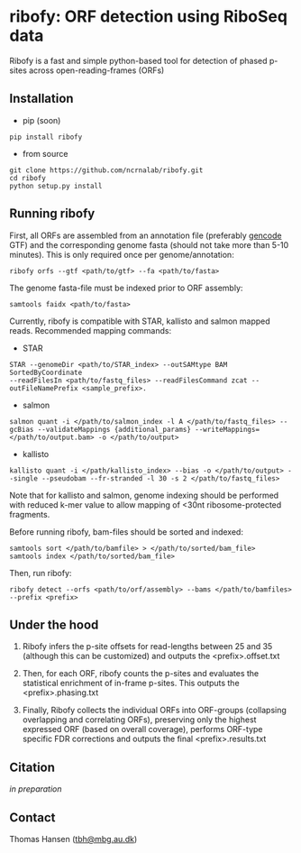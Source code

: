 
# ribofy: ORF detection using RiboSeq data

Ribofy is a fast and simple python-based tool for detection of phased p-sites across open-reading-frames (ORFs)

  

## Installation

* pip (soon)
``` 
pip install ribofy
```

* from source
``` 
git clone https://github.com/ncrnalab/ribofy.git
cd ribofy
python setup.py install
```

## Running ribofy
  

First, all ORFs are assembled from an annotation file (preferably [gencode](https://www.gencodegenes.org/) GTF) and the corresponding genome fasta (should not take more than 5-10 minutes). This is only required once per genome/annotation:

```
ribofy orfs --gtf <path/to/gtf> --fa <path/to/fasta>
```
 
The genome fasta-file must be indexed prior to ORF assembly:
```
samtools faidx <path/to/fasta>
```
 
Currently, ribofy is compatible with STAR, kallisto and salmon mapped reads. Recommended mapping commands:

* STAR
```
STAR --genomeDir <path/to/STAR_index> --outSAMtype BAM SortedByCoordinate 
--readFilesIn <path/to/fastq_files> --readFilesCommand zcat --outFileNamePrefix <sample_prefix>. 
```
* salmon  
```
salmon quant -i </path/to/salmon_index -l A </path/to/fastq_files> --gcBias --validateMappings {additional_params} --writeMappings=</path/to/output.bam> -o </path/to/output>
```
* kallisto
```
kallisto quant -i </path/kallisto_index> --bias -o </path/to/output> --single --pseudobam --fr-stranded -l 30 -s 2 </path/to/fastq_files>
```

Note that for kallisto and salmon, genome indexing should be performed with reduced k-mer value to allow mapping of <30nt ribosome-protected fragments.

Before running ribofy, bam-files should be sorted and indexed:
```
samtools sort </path/to/bamfile> > </path/to/sorted/bam_file>
samtools index </path/to/sorted/bam_file>
```
 

Then, run ribofy:

```
ribofy detect --orfs <path/to/orf/assembly> --bams </path/to/bamfiles> --prefix <prefix>
```
 

## Under the hood

1) Ribofy infers the p-site offsets for read-lengths between 25 and 35 (although this can be customized) and outputs the \<prefix>.offset.txt

2) Then, for each ORF, ribofy counts the p-sites and evaluates the statistical enrichment of in-frame p-sites. This outputs the \<prefix>.phasing.txt

3) Finally, Ribofy collects the individual ORFs into ORF-groups (collapsing overlapping and correlating ORFs), preserving only the highest expressed ORF (based on overall coverage), performs ORF-type specific FDR corrections and outputs the final \<prefix>.results.txt

## Citation
*in preparation*

## Contact
Thomas Hansen (tbh@mbg.au.dk)